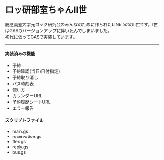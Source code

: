 # ロッ研部室ちゃんⅡ世
慶應義塾大学元ロック研究会のみんなのために作られたLINE botのⅡ世です。Ⅰ世はGASのバージョンアップに伴い死んでしまいました。  
初代に倣ってGASで実装しています。
***

#### 実装済みの機能
- 予約
- 予約確認(当日/日付指定)
- 予約取り消し
- バス時刻表
- 使い方
- カレンダーURL
- 予約履歴シートURL
- エラー報告

#### スクリプトファイル
- main.gs
- reservation.gs
- flex.gs
- reply.gs
- bus.gs
